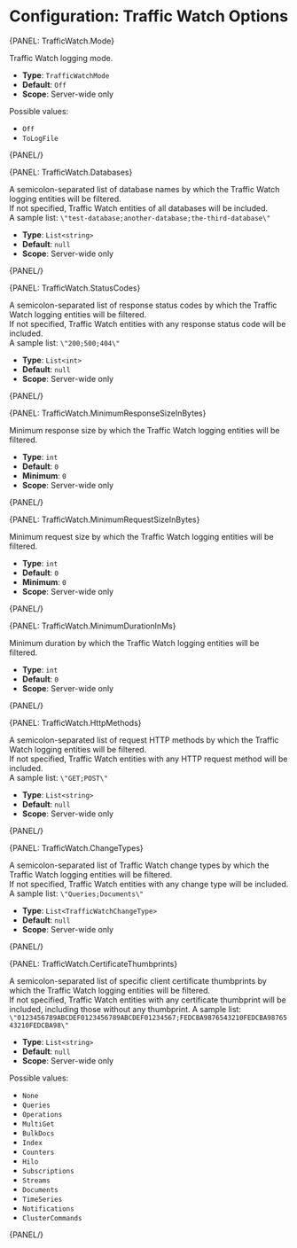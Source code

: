 # Configuration: Traffic Watch Options

{PANEL: TrafficWatch.Mode}

Traffic Watch logging mode.

- **Type**: `TrafficWatchMode`  
- **Default**: `Off`   
- **Scope**: Server-wide only  

Possible values:

- `Off`
- `ToLogFile`

{PANEL/}

{PANEL: TrafficWatch.Databases}

A semicolon-separated list of database names by which the Traffic Watch logging entities will be filtered.  
If not specified, Traffic Watch entities of all databases will be included.  
A sample list: `\"test-database;another-database;the-third-database\"`  

- **Type**: `List<string>`
- **Default**: `null`
- **Scope**: Server-wide only

{PANEL/}

{PANEL: TrafficWatch.StatusCodes}

A semicolon-separated list of response status codes by which the Traffic Watch logging entities will be filtered.  
If not specified, Traffic Watch entities with any response status code will be included.  
A sample list: `\"200;500;404\"`  

- **Type**: `List<int>`
- **Default**: `null`
- **Scope**: Server-wide only

{PANEL/}

{PANEL: TrafficWatch.MinimumResponseSizeInBytes}

Minimum response size by which the Traffic Watch logging entities will be filtered.

- **Type**: `int`
- **Default**: `0`
- **Minimum**: `0`
- **Scope**: Server-wide only

{PANEL/}

{PANEL: TrafficWatch.MinimumRequestSizeInBytes}

Minimum request size by which the Traffic Watch logging entities will be filtered.

- **Type**: `int`
- **Default**: `0`
- **Minimum**: `0`
- **Scope**: Server-wide only

{PANEL/}

{PANEL: TrafficWatch.MinimumDurationInMs}

Minimum duration by which the Traffic Watch logging entities will be filtered.

- **Type**: `int`
- **Default**: `0`
- **Scope**: Server-wide only

{PANEL/}

{PANEL: TrafficWatch.HttpMethods}

A semicolon-separated list of request HTTP methods by which the Traffic Watch logging entities will be filtered.  
If not specified, Traffic Watch entities with any HTTP request method will be included.  
A sample list: `\"GET;POST\"`  

- **Type**: `List<string>`
- **Default**: `null`
- **Scope**: Server-wide only

{PANEL/}

{PANEL: TrafficWatch.ChangeTypes}

A semicolon-separated list of Traffic Watch change types by which the Traffic Watch logging entities will be filtered.  
If not specified, Traffic Watch entities with any change type will be included.  
A sample list: `\"Queries;Documents\"`

- **Type**: `List<TrafficWatchChangeType>`
- **Default**: `null`
- **Scope**: Server-wide only

{PANEL/}

{PANEL: TrafficWatch.CertificateThumbprints}

A semicolon-separated list of specific client certificate thumbprints by which the Traffic Watch logging entities will be filtered.  
If not specified, Traffic Watch entities with any certificate thumbprint will be included,
including those without any thumbprint.
A sample list: `\"0123456789ABCDEF0123456789ABCDEF01234567;FEDCBA9876543210FEDCBA9876543210FEDCBA98\"`

- **Type**: `List<string>`
- **Default**: `null`
- **Scope**: Server-wide only

Possible values:

- `None`
- `Queries`
- `Operations`
- `MultiGet`
- `BulkDocs`
- `Index`
- `Counters`
- `Hilo`
- `Subscriptions`
- `Streams`
- `Documents`
- `TimeSeries`
- `Notifications`
- `ClusterCommands`

{PANEL/}
